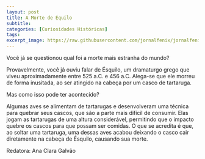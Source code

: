 ```yaml
---
layout: post
title: A Morte de Équilo
subtitle:
categories: [Curiosidades Históricas]
tags:
excerpt_image: https://raw.githubusercontent.com/jornalfenix/jornalfenix.github.io/ad58ca6849acf6c47934a565219a9f4d8a8177cb/assets/images/morte_equilo.jpeg
---
```


Você já se questionou qual foi a morte mais estranha do mundo?

Provavelmente, você já ouviu falar de Ésquilo, um dramaturgo grego que viveu aproximadamente entre 525 a.C. e 456 a.C. Alega-se que ele morreu de forma inusitada, ao ser atingido na cabeça por um casco de tartaruga.

Mas como isso pode ter acontecido?

Algumas aves se alimentam de tartarugas e desenvolveram uma técnica para quebrar seus cascos, que são a parte mais difícil de consumir. Elas jogam as tartarugas de uma altura considerável, permitindo que o impacto quebre os cascos para que possam ser comidas. O que se acredita é que, ao soltar uma tartaruga, uma dessas aves acabou deixando o casco cair diretamente na cabeça de Ésquilo, causando sua morte.


Redatora: Ana Clara Galvão

